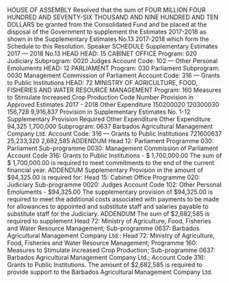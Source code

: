 HOUSE OF ASSEMBLY
Resolved that the sum of FOUR MILLION FOUR HUNDRED AND SEVENTY-SIX THOUSAND AND NINE HUNDRED AND TEN DOLLARS be granted from the Consolidated Fund and be placed at the disposal of the Government to supplement the Estimates 2017-2018 as shown in the Supplementary Estimates No.13 2017-2018 which form the Schedule to this Resolution.
Speaker
SCHEDULE
Supplementary Estimates 2017 — 2018 No.13
HEAD HEAD: 15 CABINET OFFICE Program: 020 Judiciary Subprogram: 0020 Judges Account Code: 102 — Other Personal Emoluments HEAD: 12 PARLIAMENT Program: 030 Parliament Subprogram: 0030 Management Commission of Parliament Account Code: 316 — Grants to Public Institutions HEAD: 72 MINISTRY OF AGRICULTURE, FOOD, FISHERIES AND WATER RESOURCE MANAGEMENT Program: 160 Measures to Stimulate Increased Crop Production Code Number Provision in Approved Estimates 2017 - 2018 Other Expenditure 150200020 120300030 156,728 9,916,837
Provision in Supplementary Estimates No. 1-12 Supplementary Provision Required
Other Expenditure Other Expenditure
94,325
1,700,000
Subprogram: 0637 Barbados Agricultural Management Company Ltd. Account Code: 316 — Grants to Public Institutions 721600637 25,233,320
2,682,585
ADDENDUM
Head 12: Parliament Programme 030: Parliament Sub-programme 0030: Management Commission of Parliament Account Code 316: Grants to Public Institutions - $ 1,700,000.00
The sum of $ 1,700,000.00 is required to meet commitments to the end of the current financial year.
ADDENDUM
Supplementary Provision in the amount of $94,325.00 is required for:
Head 15:
Cabinet Office
Programme 020: Judiciary
Sub-programme 0020: Judges
Account Code 102: Other Personal Emoluments - $94,325.00
The supplementary provision of $94,325.00 is required to meet the additional costs associated with payments to be made for allowances to appointed and substitute staff and salaries payable to substitute staff for the Judiciary.
ADDENDUM
The sum of $2,682,585 is required to supplement Head 72: Ministry of Agriculture, Food, Fisheries and Water Resource Management; Sub-programme 0637: Barbados Agricultural Management Company Ltd.:
Head 72: Ministry of Agriculture, Food, Fisheries and Water Resource Management; Programme 160: Measures to Stimulate Increased Crop Production; Sub-programme 0637: Barbados Agricultural Management Company Ltd.; Account Code 316: Grants to Public Institutions.
The amount of $2,682,585 is required to provide support to the Barbados Agricultural Management Company Ltd.
